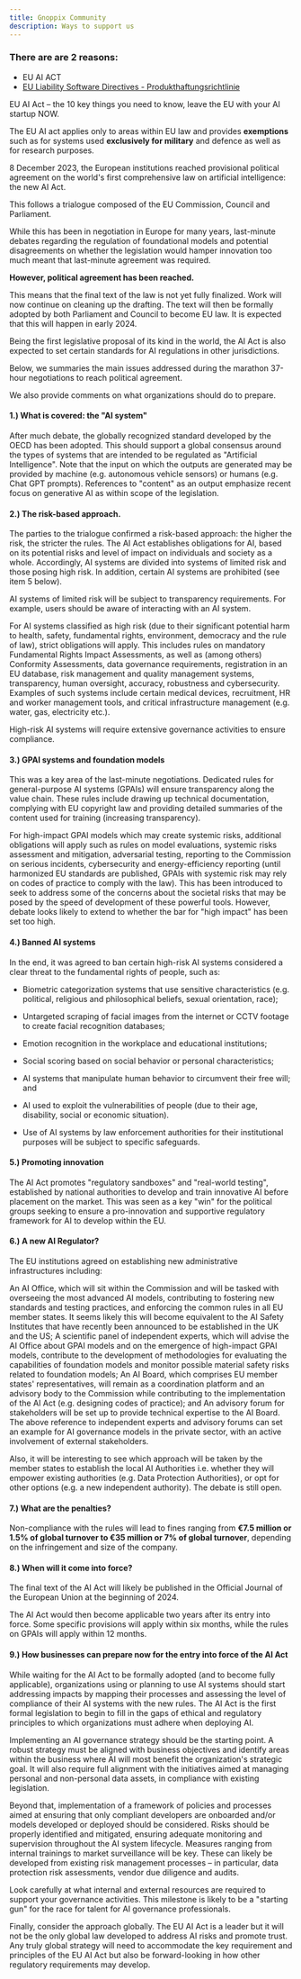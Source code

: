 ```yaml
---
title: Gnoppix Community 
description: Ways to support us
---
```


### There are are 2 reasons:  

* EU AI ACT 
* [EU Liability Software Directives - Produkthaftungsrichtlinie](https://wiki.gnoppix.org/community/haftung) 


EU AI Act – the 10 key things you need to know, leave the EU with your AI startup NOW.


The EU AI act applies only to areas within EU law and provides **exemptions** such as for systems used **exclusively for military** and defence as well as for research purposes.

 

8 December 2023, the European institutions reached provisional political agreement on the world's first comprehensive law on artificial intelligence: the new AI Act.

 

This follows a trialogue composed of the EU Commission, Council and Parliament.

 

While this has been in negotiation in Europe for many years, last-minute debates regarding the regulation of foundational models and potential disagreements on whether the legislation would hamper innovation too much meant that last-minute agreement was required.

 

**However, political agreement has been reached.** 

This means that the final text of the law is not yet fully finalized. Work will now continue on cleaning up the drafting. The text will then be formally adopted by both Parliament and Council to become EU law. It is expected that this will happen in early 2024.

Being the first legislative proposal of its kind in the world, the AI Act is also expected to set certain standards for AI regulations in other jurisdictions.

Below, we summaries the main issues addressed during the marathon 37-hour negotiations to reach political agreement.

We also provide comments on what organizations should do to prepare.

 
#### 1.) What is covered: the "AI system"

After much debate, the globally recognized standard developed by the OECD has been adopted. This should support a global consensus around the types of systems that are intended to be regulated as "Artificial Intelligence". Note that the input on which the outputs are generated may be provided by machine (e.g. autonomous vehicle sensors) or humans (e.g. Chat GPT prompts). References to "content" as an output emphasize recent focus on generative AI as within scope of the legislation.


#### 2.) The risk-based approach.

The parties to the trialogue confirmed a risk-based approach: the higher the risk, the stricter the rules. The AI Act establishes obligations for AI, based on its potential risks and level of impact on individuals and society as a whole. Accordingly, AI systems are divided into systems of limited risk and those posing high risk. In addition, certain AI systems are prohibited (see item 5 below).

AI systems of limited risk will be subject to transparency requirements. For example, users should be aware of interacting with an AI system.

For AI systems classified as high risk (due to their significant potential harm to health, safety, fundamental rights, environment, democracy and the rule of law), strict obligations will apply. This includes rules on mandatory Fundamental Rights Impact Assessments, as well as (among others) Conformity Assessments, data governance requirements, registration in an EU database, risk management and quality management systems, transparency, human oversight, accuracy, robustness and cybersecurity. Examples of such systems include certain medical devices, recruitment, HR and worker management tools, and critical infrastructure management (e.g. water, gas, electricity etc.).

High-risk AI systems will require extensive governance activities to ensure compliance.
#### 3.) GPAI systems and foundation models

This was a key area of the last-minute negotiations. Dedicated rules for general-purpose AI systems (GPAIs) will ensure transparency along the value chain. These rules include drawing up technical documentation, complying with EU copyright law and providing detailed summaries of the content used for training (increasing transparency).

For high-impact GPAI models which may create systemic risks, additional obligations will apply such as rules on model evaluations, systemic risks assessment and mitigation, adversarial testing, reporting to the Commission on serious incidents, cybersecurity and energy-efficiency reporting (until harmonized EU standards are published, GPAIs with systemic risk may rely on codes of practice to comply with the law). This has been introduced to seek to address some of the concerns about the societal risks that may be posed by the speed of development of these powerful tools. However, debate looks likely to extend to whether the bar for "high impact" has been set too high.


#### 4.) Banned AI systems

In the end, it was agreed to ban certain high-risk AI systems considered a clear threat to the fundamental rights of people, such as:

* Biometric categorization systems that use sensitive characteristics (e.g. political, religious and philosophical beliefs, sexual orientation, race);
* Untargeted scraping of facial images from the internet or CCTV footage to create facial recognition databases;

* Emotion recognition in the workplace and educational institutions;

* Social scoring based on social behavior or personal characteristics;

* AI systems that manipulate human behavior to circumvent their free will; and

* AI used to exploit the vulnerabilities of people (due to their age, disability, social or economic situation).

* Use of AI systems by law enforcement authorities for their institutional purposes will be subject to specific safeguards.

 
#### 5.) Promoting innovation

The AI Act promotes "regulatory sandboxes" and "real-world testing", established by national authorities to develop and train innovative AI before placement on the market. This was seen as a key "win" for the political groups seeking to ensure a pro-innovation and supportive regulatory framework for AI to develop within the EU.


#### 6.) A new AI Regulator?

The EU institutions agreed on establishing new administrative infrastructures including:

An AI Office, which will sit within the Commission and will be tasked with overseeing the most advanced AI models, contributing to fostering new standards and testing practices, and enforcing the common rules in all EU member states. It seems likely this will become equivalent to the AI Safety Institutes that have recently been announced to be established in the UK and the US;
A scientific panel of independent experts, which will advise the AI Office about GPAI models and on the emergence of high-impact GPAI models, contribute to the development of methodologies for evaluating the capabilities of foundation models and monitor possible material safety risks related to foundation models;
An AI Board, which comprises EU member states' representatives, will remain as a coordination platform and an advisory body to the Commission while contributing to the implementation of the AI Act (e.g. designing codes of practice); and
An advisory forum for stakeholders will be set up to provide technical expertise to the AI Board.
The above reference to independent experts and advisory forums can set an example for AI governance models in the private sector, with an active involvement of external stakeholders.

Also, it will be interesting to see which approach will be taken by the member states to establish the local AI Authorities i.e. whether they will empower existing authorities (e.g. Data Protection Authorities), or opt for other options (e.g. a new independent authority). The debate is still open.

 
#### 7.) What are the penalties?
Non-compliance with the rules will lead to fines ranging from **€7.5 million or 1.5% of global turnover to €35 million or 7% of global turnover**, depending on the infringement and size of the company.

#### 8.) When will it come into force?

The final text of the AI Act will likely be published in the Official Journal of the European Union at the beginning of 2024.

The AI Act would then become applicable two years after its entry into force. Some specific provisions will apply within six months, while the rules on GPAIs will apply within 12 months. 
#### 9.) How businesses can prepare now for the entry into force of the AI Act

While waiting for the AI Act to be formally adopted (and to become fully applicable), organizations using or planning to use AI systems should start addressing impacts by mapping their processes and assessing the level of compliance of their AI systems with the new rules. The AI Act is the first formal legislation to begin to fill in the gaps of ethical and regulatory principles to which organizations must adhere when deploying AI.

Implementing an AI governance strategy should be the starting point. A robust strategy must be aligned with business objectives and identify areas within the business where AI will most benefit the organization's strategic goal. It will also require full alignment with the initiatives aimed at managing personal and non-personal data assets, in compliance with existing legislation.

Beyond that, implementation of a framework of policies and processes aimed at ensuring that only compliant developers are onboarded and/or models developed or deployed should be considered. Risks should be properly identified and mitigated, ensuring adequate monitoring and supervision throughout the AI system lifecycle. Measures ranging from internal trainings to market surveillance will be key. These can likely be developed from existing risk management processes – in particular, data protection risk assessments, vendor due diligence and audits.

Look carefully at what internal and external resources are required to support your governance activities. This milestone is likely to be a "starting gun" for the race for talent for AI governance professionals.

Finally, consider the approach globally. The EU AI Act is a leader but it will not be the only global law developed to address AI risks and promote trust. Any truly global strategy will need to accommodate the key requirement and principles of the EU AI Act but also be forward-looking in how other regulatory requirements may develop.
 

